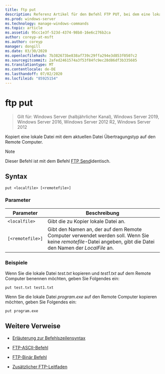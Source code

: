 ```yaml
---
title: ftp put
description: Referenz Artikel für den Befehl FTP PUT, bei dem eine lokale Datei mit dem aktuellen Datei Übertragungstyp auf den Remote Computer kopiert wird.
ms.prod: windows-server
ms.technology: manage-windows-commands
ms.topic: article
ms.assetid: 95cc1e3f-523d-4374-98b8-16e6c276b2ca
author: coreyp-at-msft
ms.author: coreyp
manager: dongill
ms.date: 03/30/2020
ms.openlocfilehash: 7b382673be838af739c29ffa294e3d853f0507c2
ms.sourcegitcommit: 2afed2461574a3f53f84fc9ec28d86df3b335685
ms.translationtype: MT
ms.contentlocale: de-DE
ms.lasthandoff: 07/02/2020
ms.locfileid: "85925154"
---
```

# <a name="ftp-put"></a>ftp put

> Gilt für: Windows Server (halbjährlicher Kanal), Windows Server 2019, Windows Server 2016, Windows Server 2012 R2, Windows Server 2012

Kopiert eine lokale Datei mit dem aktuellen Datei Übertragungstyp auf den Remote Computer.

> [!NOTE]
> Dieser Befehl ist mit dem Befehl [FTP Send](ftp-send_1.md)identisch.

## <a name="syntax"></a>Syntax

```
put <localfile> [<remotefile>]
```

### <a name="parameters"></a>Parameter

| Parameter | Beschreibung |
| --------- | ----------- |
| `<localfile>` | Gibt die zu Kopier lokale Datei an. |
| `[<remotefile>]` | Gibt den Namen an, der auf dem Remote Computer verwendet werden soll. Wenn Sie keine *remotefile*-Datei angeben, gibt die Datei den Namen der *LocalFile* an.|

### <a name="examples"></a>Beispiele

Wenn Sie die lokale Datei *test.txt* kopieren und *test1.txt* auf dem Remote Computer benennen möchten, geben Sie Folgendes ein:

```
put test.txt test1.txt
```

Wenn Sie die lokale Datei *program.exe* auf den Remote Computer kopieren möchten, geben Sie Folgendes ein:

```
put program.exe
```

## <a name="additional-references"></a>Weitere Verweise

- [Erläuterung zur Befehlszeilensyntax](command-line-syntax-key.md)

- [FTP-ASCII-Befehl](ftp-ascii.md)

- [FTP-Binär Befehl](ftp-binary.md)

- [Zusätzlicher FTP-Leitfaden](https://docs.microsoft.com/previous-versions/orphan-topics/ws.10/cc756013(v=ws.10))
